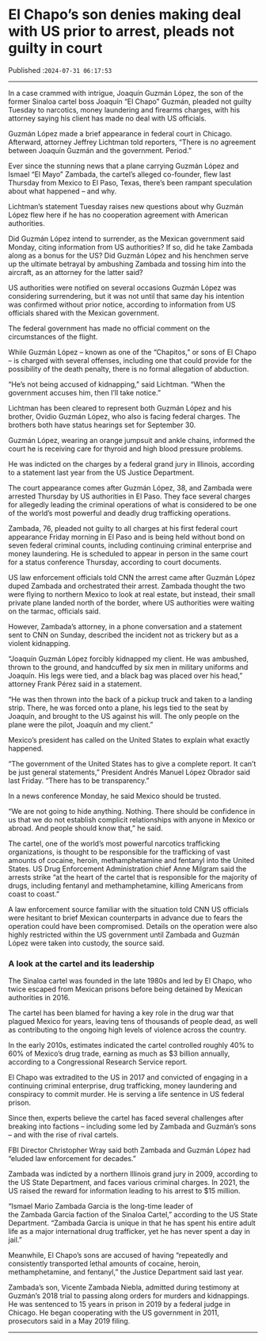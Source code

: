 # El Chapo’s son denies making deal with US prior to arrest, pleads not guilty in court

Published :`2024-07-31 06:17:53`

---

In a case crammed with intrigue, Joaquín Guzmán López, the son of the former Sinaloa cartel boss Joaquín “El Chapo” Guzmán, pleaded not guilty Tuesday to narcotics, money laundering and firearms charges, with his attorney saying his client has made no deal with US officials.

Guzmán López made a brief appearance in federal court in Chicago. Afterward, attorney Jeffrey Lichtman told reporters, “There is no agreement between Joaquín Guzmán and the government. Period.”

Ever since the stunning news that a plane carrying Guzmán López and Ismael “El Mayo” Zambada, the cartel’s alleged co-founder, flew last Thursday from Mexico to El Paso, Texas, there’s been rampant speculation about what happened – and why.

Lichtman’s statement Tuesday raises new questions about why Guzmán López flew here if he has no cooperation agreement with American authorities.

Did Guzmán López intend to surrender, as the Mexican government said Monday, citing information from US authorities? If so, did he take Zambada along as a bonus for the US? Did Guzmán López and his henchmen serve up the ultimate betrayal by ambushing Zambada and tossing him into the aircraft, as an attorney for the latter said?

US authorities were notified on several occasions Guzmán López was considering surrendering, but it was not until that same day his intention was confirmed without prior notice, according to information from US officials shared with the Mexican government.

The federal government has made no official comment on the circumstances of the flight.

While Guzmán López – known as one of the “Chapitos,” or sons of El Chapo – is charged with several offenses, including one that could provide for the possibility of the death penalty, there is no formal allegation of abduction.

“He’s not being accused of kidnapping,” said Lichtman. “When the government accuses him, then I’ll take notice.”

Lichtman has been cleared to represent both Guzmán López and his brother, Ovidio Guzmán López, who also is facing federal charges. The brothers both have status hearings set for September 30.

Guzmán López, wearing an orange jumpsuit and ankle chains, informed the court he is receiving care for thyroid and high blood pressure problems.

He was indicted on the charges by a federal grand jury in Illinois, according to a statement last year from the US Justice Department.

The court appearance comes after Guzmán López, 38, and Zambada were arrested Thursday by US authorities in El Paso. They face several charges for allegedly leading the criminal operations of what is considered to be one of the world’s most powerful and deadly drug trafficking operations.

Zambada, 76, pleaded not guilty to all charges at his first federal court appearance Friday morning in El Paso and is being held without bond on seven federal criminal counts, including continuing criminal enterprise and money laundering. He is scheduled to appear in person in the same court for a status conference Thursday, according to court documents.

US law enforcement officials told CNN the arrest came after Guzmán López duped Zambada and orchestrated their arrest. Zambada thought the two were flying to northern Mexico to look at real estate, but instead, their small private plane landed north of the border, where US authorities were waiting on the tarmac, officials said.

However, Zambada’s attorney, in a phone conversation and a statement sent to CNN on Sunday, described the incident not as trickery but as a violent kidnapping.

“Joaquín Guzmán López forcibly kidnapped my client. He was ambushed, thrown to the ground, and handcuffed by six men in military uniforms and Joaquín. His legs were tied, and a black bag was placed over his head,” attorney Frank Pérez said in a statement.

“He was then thrown into the back of a pickup truck and taken to a landing strip. There, he was forced onto a plane, his legs tied to the seat by Joaquín, and brought to the US against his will. The only people on the plane were the pilot, Joaquín and my client.”

Mexico’s president has called on the United States to explain what exactly happened.

“The government of the United States has to give a complete report. It can’t be just general statements,” President Andrés Manuel López Obrador said last Friday. “There has to be transparency.”

In a news conference Monday, he said Mexico should be trusted.

“We are not going to hide anything. Nothing. There should be confidence in us that we do not establish complicit relationships with anyone in Mexico or abroad. And people should know that,” he said.

The cartel, one of the world’s most powerful narcotics trafficking organizations, is thought to be responsible for the trafficking of vast amounts of cocaine, heroin, methamphetamine and fentanyl into the United States. US Drug Enforcement Administration chief Anne Milgram said the arrests strike “at the heart of the cartel that is responsible for the majority of drugs, including fentanyl and methamphetamine, killing Americans from coast to coast.”

A law enforcement source familiar with the situation told CNN US officials were hesitant to brief Mexican counterparts in advance due to fears the operation could have been compromised. Details on the operation were also highly restricted within the US government until Zambada and Guzmán López were taken into custody, the source said.

### A look at the cartel and its leadership

The Sinaloa cartel was founded in the late 1980s and led by El Chapo, who twice escaped from Mexican prisons before being detained by Mexican authorities in 2016.

The cartel has been blamed for having a key role in the drug war that plagued Mexico for years, leaving tens of thousands of people dead, as well as contributing to the ongoing high levels of violence across the country.

In the early 2010s, estimates indicated the cartel controlled roughly 40% to 60% of Mexico’s drug trade, earning as much as $3 billion annually, according to a Congressional Research Service report.

El Chapo was extradited to the US in 2017 and convicted of engaging in a continuing criminal enterprise, drug trafficking, money laundering and conspiracy to commit murder. He is serving a life sentence in US federal prison.

Since then, experts believe the cartel has faced several challenges after breaking into factions – including some led by Zambada and Guzmán’s sons – and with the rise of rival cartels.

FBI Director Christopher Wray said both Zambada and Guzmán López had “eluded law enforcement for decades.”

Zambada was indicted by a northern Illinois grand jury in 2009, according to the US State Department, and faces various criminal charges. In 2021, the US raised the reward for information leading to his arrest to $15 million.

“Ismael Mario Zambada Garcia is the long-time leader of the Zambada Garcia faction of the Sinaloa Cartel,” according to the US State Department. “Zambada Garcia is unique in that he has spent his entire adult life as a major international drug trafficker, yet he has never spent a day in jail.”

Meanwhile, El Chapo’s sons are accused of having “repeatedly and consistently transported lethal amounts of cocaine, heroin, methamphetamine, and fentanyl,” the Justice Department said last year.

Zambada’s son, Vicente Zambada Niebla, admitted during testimony at Guzmán’s 2018 trial to passing along orders for murders and kidnappings. He was sentenced to 15 years in prison in 2019 by a federal judge in Chicago. He began cooperating with the US government in 2011, prosecutors said in a May 2019 filing.

---

